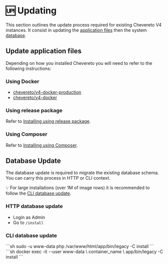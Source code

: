 # 🆙 Updating

This section outlines the update process required for existing Chevereto V4 instances. It consist in updating the [application files](#update-application-files) then the system [database](#database-update).

## Update application files

Depending on how you installed Chevereto you will need to refer to the following instructions:

### Using Docker

* [chevereto/v4-docker-production](https://github.com/chevereto/v4-docker-production)
* [chevereto/v4-docker](https://github.com/chevereto/v4-docker)

### Using release package

Refer to [Installing using release package](installation.md#using-release-package).

### Using Composer

Refer to [Installing using Composer](installation.md#using-composer).

## Database Update

The database update is required to migrate the existing database schema. You can carry this process in HTTP or CLI context.

💡 For large installations (over 1M of image rows) it is recommended to follow the [CLI database update](#cli-database-update).

### HTTP database update

* Login as Admin
* Go to `/install`

### CLI database update

<code-group>
<code-block title="Debian">
```sh
sudo -u www-data php /var/www/html/app/bin/legacy -C install
```
</code-block>

<code-block title="Docker">
```sh
docker exec -it --user www-data \
    container_name \
    app/bin/legacy -C install
```
</code-block>
</code-group>
